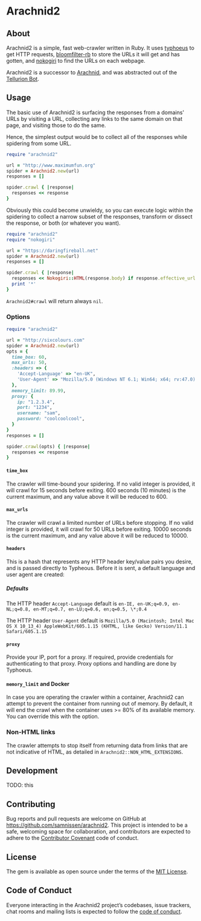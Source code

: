 # Arachnid2

## About

Arachnid2 is a simple, fast web-crawler written in Ruby.
It uses [typhoeus](https://github.com/typhoeus/typhoeus)
to get HTTP requests,
[bloomfilter-rb](https://github.com/igrigorik/bloomfilter-rb)
to store the URLs it will get and has gotten,
and [nokogiri](https://github.com/sparklemotion/nokogiri)
to find the URLs on each webpage.

Arachnid2 is a successor to [Arachnid](https://github.com/dchuk/Arachnid),
and was abstracted out of the [Tellurion Bot](https://github.com/samnissen/tellurion_bot).

## Usage

The basic use of Arachnid2 is surfacing the responses from a domains'
URLs by visiting a URL, collecting any links to the same domain
on that page, and visiting those to do the same.

Hence, the simplest output would be to collect all of the responses
while spidering from some URL.

```ruby
require "arachnid2"

url = "http://www.maximumfun.org"
spider = Arachnid2.new(url)
responses = []

spider.crawl { |response|
  responses << response
}
```

Obviously this could become unwieldy,
so you can execute logic within the spidering to collect a narrow subset
of the responses, transform or dissect the response,
or both (or whatever you want).

```ruby
require "arachnid2"
require "nokogiri"

url = "https://daringfireball.net"
spider = Arachnid2.new(url)
responses = []

spider.crawl { |response|
  responses << Nokogiri::HTML(response.body) if response.effective_url =~ /.*amazon.*/
  print '*'
}
```

`Arachnid2#crawl` will return always `nil`.

### Options

```ruby
require "arachnid2"

url = "http://sixcolours.com"
spider = Arachnid2.new(url)
opts = {
  time_box: 60,
  max_urls: 50,
  :headers => {
    'Accept-Language' => "en-UK",
    'User-Agent' => "Mozilla/5.0 (Windows NT 6.1; Win64; x64; rv:47.0) Gecko/20100101 Firefox/47.0",
  },
  memory_limit: 89.99,
  proxy: {
    ip: "1.2.3.4",
    port: "1234",
    username: "sam",
    password: "coolcoolcool",
  }
}
responses = []

spider.crawl(opts) { |response|
  responses << response
}
```

#### `time_box`

The crawler will time-bound your spidering. If no valid integer is provided,
it will crawl for 15 seconds before exiting. 600 seconds (10 minutes)
is the current maximum, and any value above it will be reduced to 600.

#### `max_urls`

The crawler will crawl a limited number of URLs before stopping.
If no valid integer is provided, it will crawl for 50 URLs before exiting.
10000 seconds is the current maximum,
and any value above it will be reduced to 10000.

#### `headers`

This is a hash that represents any HTTP header key/value pairs you desire,
and is passed directly to Typheous. Before it is sent, a default
language and user agent are created:

##### Defaults

The HTTP header `Accept-Language` default is
`en-IE, en-UK;q=0.9, en-NL;q=0.8, en-MT;q=0.7, en-LU;q=0.6, en;q=0.5, \*;0.4`

The HTTP header `User-Agent` default is
`Mozilla/5.0 (Macintosh; Intel Mac OS X 10_13_4) AppleWebKit/605.1.15 (KHTML, like Gecko) Version/11.1 Safari/605.1.15`

#### `proxy`

Provide your IP, port for a proxy. If required, provide credentials for
authenticating to that proxy. Proxy options and handling are done
by Typhoeus.

#### `memory_limit` and Docker

In case you are operating the crawler within a container, Arachnid2
can attempt to prevent the container from running out of memory.
By default, it will end the crawl when the container uses >= 80%
of its available memory. You can override this with the
option.

### Non-HTML links

The crawler attempts to stop itself from returning data from
links that are not indicative of HTML, as detailed in
`Arachnid2::NON_HTML_EXTENSIONS`.

## Development

TODO: this

## Contributing

Bug reports and pull requests are welcome on GitHub at
https://github.com/samnissen/arachnid2.
This project is intended to be a safe,
welcoming space for collaboration,
and contributors are expected to adhere to the
[Contributor Covenant](http://contributor-covenant.org) code of conduct.

## License

The gem is available as open source under the terms of the
[MIT License](https://opensource.org/licenses/MIT).

## Code of Conduct

Everyone interacting in the Arachnid2 project’s codebases,
issue trackers, chat rooms and mailing lists is expected
to follow the
[code of conduct](https://github.com/samnissen/arachnid2/blob/master/CODE_OF_CONDUCT.md).

